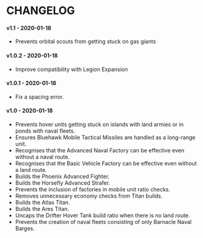 # CHANGELOG

#### v1.1 - 2020-01-18

- Prevents orbital scouts from getting stuck on gas giants

#### v1.0.2 - 2020-01-18

- Improve compatibility with Legion Expansion

#### v1.0.1 - 2020-01-18

- Fix a spacing error.

#### v1.0 - 2020-01-18

- Prevents hover units getting stuck on islands with land armies or in ponds with naval fleets.
- Ensures Bluehawk Mobile Tactical Missiles are handled as a long-range unit.
- Recognises that the Advanced Naval Factory can be effective even without a naval route.
- Recognises that the Basic Vehicle Factory can be effective even without a land route.
- Builds the Phoenix Advanced Fighter.
- Builds the Horsefly Advanced Strafer.
- Prevents the inclusion of factories in mobile unit ratio checks.
- Removes unnecessary economy checks from Titan builds.
- Builds the Atlas Titan.
- Builds the Ares Titan.
- Uncaps the Drifter Hover Tank build ratio when there is no land route.
- Prevents the creation of naval fleets consisting of only Barnacle Naval Barges.
